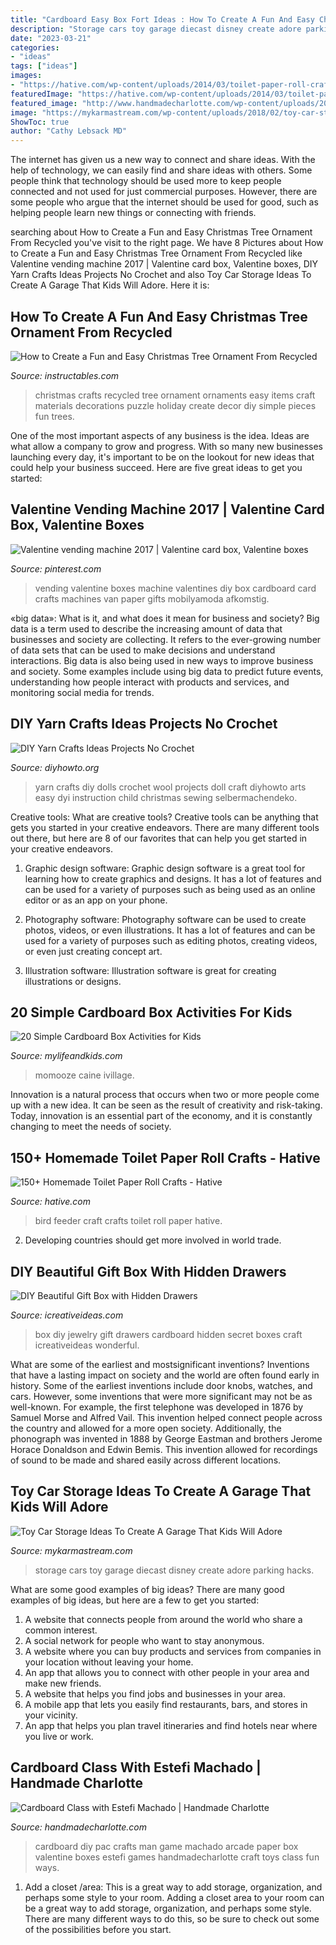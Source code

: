 ```yaml
---
title: "Cardboard Easy Box Fort Ideas : How To Create A Fun And Easy Christmas Tree Ornament From Recycled"
description: "Storage cars toy garage diecast disney create adore parking hacks"
date: "2023-03-21"
categories:
- "ideas"
tags: ["ideas"]
images:
- "https://hative.com/wp-content/uploads/2014/03/toilet-paper-roll-crafts/66-bird-feeder-craft.jpg"
featuredImage: "https://hative.com/wp-content/uploads/2014/03/toilet-paper-roll-crafts/66-bird-feeder-craft.jpg"
featured_image: "http://www.handmadecharlotte.com/wp-content/uploads/2016/10/1-cardboard-crafts.jpg"
image: "https://mykarmastream.com/wp-content/uploads/2018/02/toy-car-storage-14.jpg"
ShowToc: true
author: "Cathy Lebsack MD"
---
```



The internet has given us a new way to connect and share ideas. With the help of technology, we can easily find and share ideas with others. Some people think that technology should be used more to keep people connected and not used for just commercial purposes. However, there are some people who argue that the internet should be used for good, such as helping people learn new things or connecting with friends.

	

		
searching about How to Create a Fun and Easy Christmas Tree Ornament From Recycled you've visit to the right page. We have 8 Pictures about How to Create a Fun and Easy Christmas Tree Ornament From Recycled like Valentine vending machine 2017 | Valentine card box, Valentine boxes, DIY Yarn Crafts Ideas Projects No Crochet and also Toy Car Storage Ideas To Create A Garage That Kids Will Adore. Here it is:
		
    
## How To Create A Fun And Easy Christmas Tree Ornament From Recycled

<img loading=lazy src="https://cdn.instructables.com/ORIG/FV8/X2V4/G2L3BX0Q/FV8X2V4G2L3BX0Q.jpg?width=1324" onerror="this.onerror=null;this.src='https://tse2.mm.bing.net/th?id=OIP.zaK-M8stlPpMxVUQnaTNVAHaLK&amp;pid=15.1';" alt="How to Create a Fun and Easy Christmas Tree Ornament From Recycled">

_Source: instructables.com_

>christmas crafts recycled tree ornament ornaments easy items craft materials decorations puzzle holiday create decor diy simple pieces fun trees. 

	

One of the most important aspects of any business is the idea. Ideas are what allow a company to grow and progress. With so many new businesses launching every day, it's important to be on the lookout for new ideas that could help your business succeed. Here are five great ideas to get you started: 

    
## Valentine Vending Machine 2017 | Valentine Card Box, Valentine Boxes

<img loading=lazy src="https://i.pinimg.com/736x/97/83/cf/9783cf59059d13c54937b3ce696bcede--vending-machines.jpg" onerror="this.onerror=null;this.src='https://tse4.mm.bing.net/th?id=OIP.W_eh_-i3gJYAHJt_ie6WnAHaJ3&amp;pid=15.1';" alt="Valentine vending machine 2017 | Valentine card box, Valentine boxes">

_Source: pinterest.com_

>vending valentine boxes machine valentines diy box cardboard card crafts machines van paper gifts mobilyamoda afkomstig. 

	

«big data»: What is it, and what does it mean for business and society?
Big data is a term used to describe the increasing amount of data that businesses and society are collecting. It refers to the ever-growing number of data sets that can be used to make decisions and understand interactions. Big data is also being used in new ways to improve business and society. Some examples include using big data to predict future events, understanding how people interact with products and services, and monitoring social media for trends.

    
## DIY Yarn Crafts Ideas Projects No Crochet

<img loading=lazy src="http://www.diyhowto.org/wp-content/uploads/DIYHowto-DIY-Yarn-Crafts-No-Crochet-03.jpg" onerror="this.onerror=null;this.src='https://tse3.mm.bing.net/th?id=OIP.AqR5b1ir-tJECCAoyySedgCaGV&amp;pid=15.1';" alt="DIY Yarn Crafts Ideas Projects No Crochet">

_Source: diyhowto.org_

>yarn crafts diy dolls crochet wool projects doll craft diyhowto arts easy dyi instruction child christmas sewing selbermachendeko. 

	

Creative tools: What are creative tools?
Creative tools can be anything that gets you started in your creative endeavors. There are many different tools out there, but here are 8 of our favorites that can help you get started in your creative endeavors. 
1. Graphic design software: Graphic design software is a great tool for learning how to create graphics and designs. It has a lot of features and can be used for a variety of purposes such as being used as an online editor or as an app on your phone.

2. Photography software: Photography software can be used to create photos, videos, or even illustrations. It has a lot of features and can be used for a variety of purposes such as editing photos, creating videos, or even just creating concept art.

3. Illustration software: Illustration software is great for creating illustrations or designs.

    
## 20 Simple Cardboard Box Activities For Kids

<img loading=lazy src="https://mylifeandkids.com/wp-content/uploads/2014/12/Basketball-Arcade-Game.jpg" onerror="this.onerror=null;this.src='https://tse4.mm.bing.net/th?id=OIP.a9rZIuIIKOR7qCJERcg8xAHaJ4&amp;pid=15.1';" alt="20 Simple Cardboard Box Activities for Kids">

_Source: mylifeandkids.com_

>momooze caine ivillage. 

	

Innovation is a natural process that occurs when two or more people come up with a new idea. It can be seen as the result of creativity and risk-taking. Today, innovation is an essential part of the economy, and it is constantly changing to meet the needs of society.

    
## 150+ Homemade Toilet Paper Roll Crafts - Hative

<img loading=lazy src="https://hative.com/wp-content/uploads/2014/03/toilet-paper-roll-crafts/66-bird-feeder-craft.jpg" onerror="this.onerror=null;this.src='https://tse4.mm.bing.net/th?id=OIP.dx2pqdGfTdUlYlv6eYLy6QHaJY&amp;pid=15.1';" alt="150+ Homemade Toilet Paper Roll Crafts - Hative">

_Source: hative.com_

>bird feeder craft crafts toilet roll paper hative. 

	

2. Developing countries should get more involved in world trade.

    
## DIY Beautiful Gift Box With Hidden Drawers

<img loading=lazy src="https://www.icreativeideas.com/wp-content/uploads/2014/09/DIY-Beautiful-Gift-Box-with-Hidden-Drawers-7.jpg" onerror="this.onerror=null;this.src='https://tse4.mm.bing.net/th?id=OIP.yy17AnqOwlDoAqExLwsYEgHaF1&amp;pid=15.1';" alt="DIY Beautiful Gift Box with Hidden Drawers">

_Source: icreativeideas.com_

>box diy jewelry gift drawers cardboard hidden secret boxes craft icreativeideas wonderful. 

	

What are some of the earliest and mostsignificant inventions?
Inventions that have a lasting impact on society and the world are often found early in history. Some of the earliest inventions include door knobs, watches, and cars. However, some inventions that were more significant may not be as well-known. For example, the first telephone was developed in 1876 by Samuel Morse and Alfred Vail. This invention helped connect people across the country and allowed for a more open society. Additionally, the phonograph was invented in 1888 by George Eastman and brothers Jerome Horace Donaldson and Edwin Bemis. This invention allowed for recordings of sound to be made and shared easily across different locations.

    
## Toy Car Storage Ideas To Create A Garage That Kids Will Adore

<img loading=lazy src="https://mykarmastream.com/wp-content/uploads/2018/02/toy-car-storage-14.jpg" onerror="this.onerror=null;this.src='https://tse3.mm.bing.net/th?id=OIP.mW4fExWP7T3_dyGku74XlgHaFj&amp;pid=15.1';" alt="Toy Car Storage Ideas To Create A Garage That Kids Will Adore">

_Source: mykarmastream.com_

>storage cars toy garage diecast disney create adore parking hacks. 

	

What are some good examples of big ideas?
There are many good examples of big ideas, but here are a few to get you started:
1. A website that connects people from around the world who share a common interest. 
2. A social network for people who want to stay anonymous. 
3. A website where you can buy products and services from companies in your location without leaving your home. 
4. An app that allows you to connect with other people in your area and make new friends. 
5. A website that helps you find jobs and businesses in your area. 
6. A mobile app that lets you easily find restaurants, bars, and stores in your vicinity. 
7. An app that helps you plan travel itineraries and find hotels near where you live or work.

    
## Cardboard Class With Estefi Machado | Handmade Charlotte

<img loading=lazy src="http://www.handmadecharlotte.com/wp-content/uploads/2016/10/1-cardboard-crafts.jpg" onerror="this.onerror=null;this.src='https://tse1.mm.bing.net/th?id=OIP.qXZ_Uk7JfucI9qMaidoiawHaLH&amp;pid=15.1';" alt="Cardboard Class with Estefi Machado | Handmade Charlotte">

_Source: handmadecharlotte.com_

>cardboard diy pac crafts man game machado arcade paper box valentine boxes estefi games handmadecharlotte craft toys class fun ways. 

	

1. Add a closet /area: This is a great way to add storage, organization, and perhaps some style to your room.
Adding a closet area to your room can be a great way to add storage, organization, and perhaps some style. There are many different ways to do this, so be sure to check out some of the possibilities before you start.

